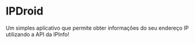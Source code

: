 # IPDroid
Um simples aplicativo que permite obter informações do seu endereço IP utilizando a API da IPInfo!
